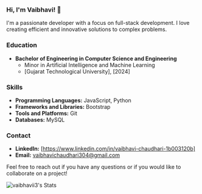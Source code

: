 ### Hi, I'm Vaibhavi! 👋

I'm a passionate developer with a focus on full-stack development. I love creating efficient and innovative solutions to complex problems.

### Education

- **Bachelor of Engineering in Computer Science and Engineering**
  - Minor in Artificial Intelligence and Machine Learning
  - [Gujarat Technological University], [2024]

### Skills

- **Programming Languages:** JavaScript, Python
- **Frameworks and Libraries:** Bootstrap
- **Tools and Platforms:** Git
- **Databases:** MySQL

### Contact

- **LinkedIn:** [https://www.linkedin.com/in/vaibhavi-chaudhari-1b003120b]
- **Email:** vaibhavichaudhari304@gmail.com

Feel free to reach out if you have any questions or if you would like to collaborate on a project!

![vaibhavii3's Stats](https://github-readme-stats.vercel.app/api?username=vaibhavii3&theme=radical&show_icons=true&hide_border=true&count_private=true)



